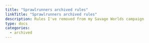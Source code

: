 ```yaml
---
title: "Sprawlrunners archived rules"
linkTitle: "Sprawlrunners archived rules"
description: Rules I've removed from my Savage Worlds campaign
type: docs
categories:
  - archived
---
```

